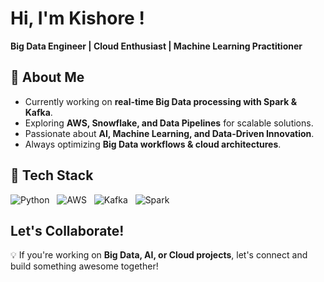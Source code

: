 # Hi, I'm Kishore !  
**Big Data Engineer | Cloud Enthusiast | Machine Learning Practitioner**  

## 📌 About Me  
-  Currently working on **real-time Big Data processing with Spark & Kafka**.  
-  Exploring **AWS, Snowflake, and Data Pipelines** for scalable solutions.  
-  Passionate about **AI, Machine Learning, and Data-Driven Innovation**.  
-  Always optimizing **Big Data workflows & cloud architectures**.  


## 🔧 Tech Stack  
![Python](https://img.shields.io/badge/Python-3776AB?style=for-the-badge&logo=python&logoColor=white)  
![AWS](https://img.shields.io/badge/AWS-232F3E?style=for-the-badge&logo=amazon-aws&logoColor=white)  
![Kafka](https://img.shields.io/badge/Apache_Kafka-231F20?style=for-the-badge&logo=apache-kafka&logoColor=white)  
![Spark](https://img.shields.io/badge/Apache_Spark-E25A1C?style=for-the-badge&logo=apachespark&logoColor=white)  



##  Let's Collaborate!  
💡 If you're working on **Big Data, AI, or Cloud projects**, let's connect and build something awesome together!  

